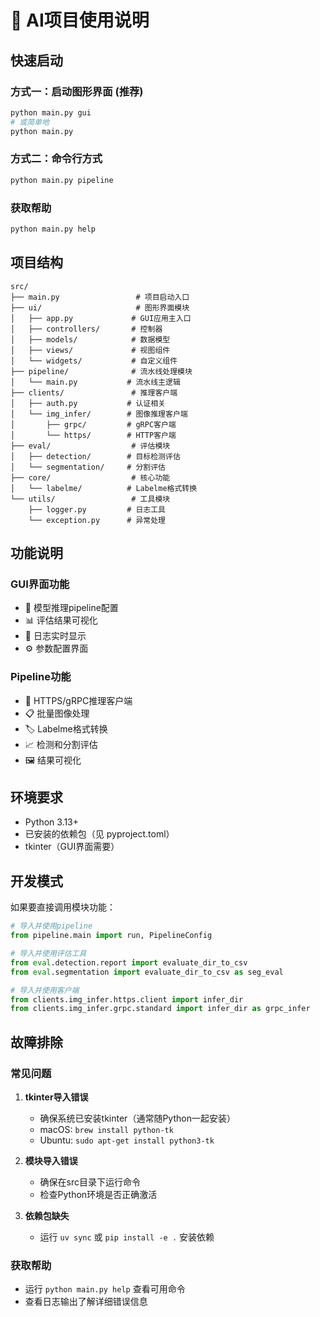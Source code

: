 # 🤖 AI项目使用说明

## 快速启动

### 方式一：启动图形界面 (推荐)
```bash
python main.py gui
# 或简单地
python main.py
```

### 方式二：命令行方式
```bash
python main.py pipeline
```

### 获取帮助
```bash
python main.py help
```

## 项目结构

```
src/
├── main.py                 # 项目启动入口
├── ui/                     # 图形界面模块
│   ├── app.py             # GUI应用主入口
│   ├── controllers/       # 控制器
│   ├── models/            # 数据模型
│   ├── views/             # 视图组件
│   └── widgets/           # 自定义组件
├── pipeline/              # 流水线处理模块
│   └── main.py           # 流水线主逻辑
├── clients/               # 推理客户端
│   ├── auth.py           # 认证相关
│   └── img_infer/        # 图像推理客户端
│       ├── grpc/         # gRPC客户端
│       └── https/        # HTTP客户端
├── eval/                  # 评估模块
│   ├── detection/        # 目标检测评估
│   └── segmentation/     # 分割评估
├── core/                  # 核心功能
│   └── labelme/          # Labelme格式转换
└── utils/                 # 工具模块
    ├── logger.py         # 日志工具
    └── exception.py      # 异常处理
```

## 功能说明

### GUI界面功能
- 🎯 模型推理pipeline配置
- 📊 评估结果可视化
- 📝 日志实时显示
- ⚙️ 参数配置界面

### Pipeline功能
- 🔄 HTTPS/gRPC推理客户端
- 📋 批量图像处理
- 🏷️ Labelme格式转换
- 📈 检测和分割评估
- 🖼️ 结果可视化

## 环境要求

- Python 3.13+
- 已安装的依赖包（见 pyproject.toml）
- tkinter（GUI界面需要）

## 开发模式

如果要直接调用模块功能：

```python
# 导入并使用pipeline
from pipeline.main import run, PipelineConfig

# 导入并使用评估工具
from eval.detection.report import evaluate_dir_to_csv
from eval.segmentation import evaluate_dir_to_csv as seg_eval

# 导入并使用客户端
from clients.img_infer.https.client import infer_dir
from clients.img_infer.grpc.standard import infer_dir as grpc_infer
```

## 故障排除

### 常见问题

1. **tkinter导入错误**
   - 确保系统已安装tkinter（通常随Python一起安装）
   - macOS: `brew install python-tk`
   - Ubuntu: `sudo apt-get install python3-tk`

2. **模块导入错误**
   - 确保在src目录下运行命令
   - 检查Python环境是否正确激活

3. **依赖包缺失**
   - 运行 `uv sync` 或 `pip install -e .` 安装依赖

### 获取帮助
- 运行 `python main.py help` 查看可用命令
- 查看日志输出了解详细错误信息
